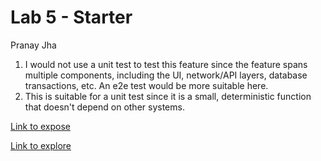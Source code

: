 # Lab 5 - Starter
Pranay Jha

1. I would not use a unit test to test this feature since the feature spans multiple components, including the UI, network/API layers, database transactions, etc. An e2e test would be more suitable here.
2. This is suitable for a unit test since it is a small, deterministic function that doesn't depend on other systems.

[Link to expose](https://psjungle.github.io/Lab5_Starter/expose.html)

[Link to explore](https://psjungle.github.io/Lab5_Starter/explore.html)